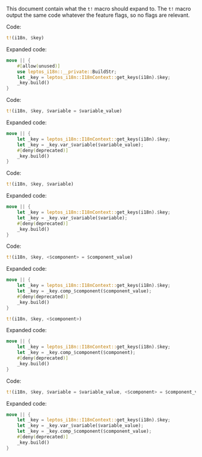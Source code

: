 This document contain what the `t!` macro should expand to. The `t!` macro output the same code whatever the feature flags, so no flags are relevant.

Code:

```rust
t!(i18n, $key)
```

Expanded code:

```rust
move || {
    #[allow(unused)]
    use leptos_i18n::__private::BuildStr;
    let _key = leptos_i18n::I18nContext::get_keys(i18n).$key;
    _key.build()
}
```

Code:

```rust
t!(i18n, $key, $variable = $variable_value)
```

Expanded code:

```rust
move || {
    let _key = leptos_i18n::I18nContext::get_keys(i18n).$key;
    let _key = _key.var_$variable($variable_value);
    #[deny(deprecated)]
    _key.build()
}
```

Code:

```rust
t!(i18n, $key, $variable)
```

Expanded code:

```rust
move || {
    let _key = leptos_i18n::I18nContext::get_keys(i18n).$key;
    let _key = _key.var_$variable($variable);
    #[deny(deprecated)]
    _key.build()
}
```

Code:

```rust
t!(i18n, $key, <$component> = $component_value)
```

Expanded code:

```rust
move || {
    let _key = leptos_i18n::I18nContext::get_keys(i18n).$key;
    let _key = _key.comp_$component($component_value);
    #[deny(deprecated)]
    _key.build()
}
```

```rust
t!(i18n, $key, <$component>)
```

Expanded code:

```rust
move || {
    let _key = leptos_i18n::I18nContext::get_keys(i18n).$key;
    let _key = _key.comp_$component($component);
    #[deny(deprecated)]
    _key.build()
}
```

Code:

```rust
t!(i18n, $key, $variable = $variable_value, <$component> = $component_value)
```

Expanded code:

```rust
move || {
    let _key = leptos_i18n::I18nContext::get_keys(i18n).$key;
    let _key = _key.var_$variable($variable_value);
    let _key = _key.comp_$component($component_value);
    #[deny(deprecated)]
    _key.build()
}
```
